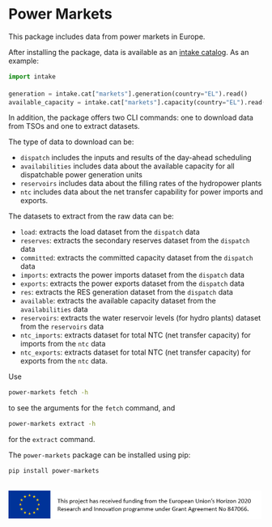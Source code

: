 Power Markets
===============

This package includes data from power markets in Europe.

After installing the package, data is available as an [intake catalog](https://intake.readthedocs.io/en/latest/index.html). As an example:

```python
import intake

generation = intake.cat["markets"].generation(country="EL").read()
available_capacity = intake.cat["markets"].capacity(country="EL").read()
```

In addition, the package offers two CLI commands: one to download data from TSOs and one to extract datasets.


The type of data to download can be:
- `dispatch` includes the inputs and results of the day-ahead scheduling
- `availabilities` includes data about the available capacity for all dispatchable power
generation units
- `reservoirs` includes data about the filling rates of the hydropower plants
- `ntc` includes data about the net transfer capability for power imports and exports.


The datasets to extract from the raw data can be:
- `load`: extracts the load dataset from the `dispatch` data
- `reserves`: extracts the secondary reserves dataset from the `dispatch` data
- `committed`: extracts the committed capacity dataset from the `dispatch` data
- `imports`: extracts the power imports dataset from the `dispatch` data
- `exports`: extracts the power exports dataset from the `dispatch` data
- `res`: extracts the RES generation dataset from the `dispatch` data
- `available`: extracts the available capacity dataset from the `availabilities` data
- `reservoirs`: extracts the water reservoir levels (for hydro plants) dataset from the `reservoirs` data
- `ntc_imports`: extracts dataset for total NTC (net transfer capacity) for imports from the `ntc` data
- `ntc_exports`: extracts dataset for total NTC (net transfer capacity) for exports from the `ntc` data.

Use
```bash
power-markets fetch -h
```
to see the arguments for the `fetch` command, and 

```bash
power-markets extract -h
```

for the `extract` command.

The `power-markets` package can be installed using pip:

```bash
pip install power-markets
```

<br>
<img align="left" width="500" src="https://github.com/hebes-io/eensight/blob/master/EC_support.png">
